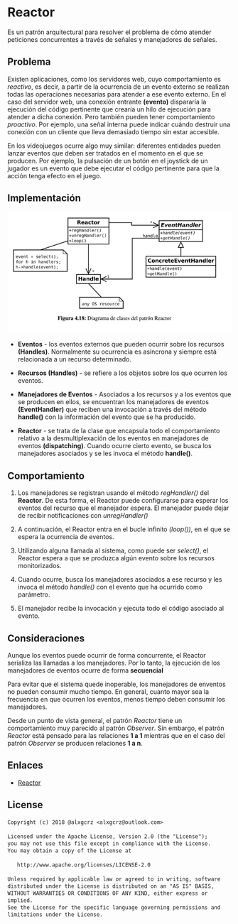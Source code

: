 # Reactor

Es un patrón arquitectural para resolver el problema de cómo atender peticiones concurrentes a través de señales y manejadores de señales.

## Problema

Existen aplicaciones, como los servidores web, cuyo comportamiento es *reactivo*, es decir, a partir de la ocurrencia de 
un evento externo se realizan todas las operaciones necesarias para atender a ese evento externo. En el caso del servidor 
web, una conexión entrante **(evento)** dispararía la ejecución del código pertinente que crearía un hilo de ejecución para 
atender a dicha conexión. Pero también pueden tener comportamiento *proactivo*. Por ejemplo, una señal interna puede indicar 
cuándo destruir una conexión con un cliente que lleva demasiado tiempo sin estar accesible. 

En los videojuegos ocurre algo muy similar: diferentes entidades pueden lanzar eventos que deben ser tratados en el momento 
en el que se producen. Por ejemplo, la pulsación de un botón en el joystick de un jugador es un evento que debe ejecutar el 
código pertinente para que la acción tenga efecto en el juego.

## Implementación

![Proxy](example/imgs/Reactor.png)

* **Eventos** - los eventos externos que pueden ocurrir sobre los recursos **(Handles)**. Normalmente su ocurrencia es asíncrona
y siempre está relacionada a un recurso determinado.

* **Recursos (Handles)** - se refiere a los objetos sobre los que ocurren los eventos.

* **Manejadores de Eventos** - Asociados a los recursos y a los eventos que se producen en ellos, se encuentran los manejadores
de eventos **(EventHandler)** que reciben una invocación a través del método **handle()** con la información del evento que 
se ha producido.

* **Reactor** - se trata de la clase que encapsula todo el comportamiento relativo a la desmultiplexación de los eventos en
manejadores de eventos **(dispatching)**. Cuando ocurre cierto evento, se busca los manejadores asociados y se les invoca
el método **handle()**.


## Comportamiento

1. Los manejadores se registran usando el método *regHandler()* del **Reactor**. De esta forma, el Reactor puede configurarse
para esperar los eventos del recurso que el manejador espera. El manejador puede dejar de recibir notificaciones con *unregHandler()*

1. A continuación, el Reactor entra en el bucle infinito *(loop())*, en el que se espera la ocurrencia de eventos.

1. Utilizando alguna llamada al sistema, como puede ser *select()*, el Reactor espera a que se produzca algún evento sobre
los recursos monitorizados.

1. Cuando ocurre, busca los manejadores asociados a ese recurso y les invoca el método *handle()* con el evento que ha ocurrido
como parámetro.

1. El manejador recibe la invocación y ejecuta todo el código asociado al evento.


## Consideraciones

Aunque los eventos puede ocurrir de forma concurrente, el Reactor serializa las llamadas a los manejadores. Por lo tanto, la ejecución
de los manejadores de eventos ocurre de forma **secuencial**

Para evitar que el sistema quede inoperable, los manejadores de enventos no pueden consumir mucho tiempo. En general, cuanto mayor
sea la frecuencia en que ocurren los eventos, menos tiempo deben consumir los manejadores.

Desde un punto de vista general, el patrón *Reactor* tiene un comportamiento muy parecido al patrón *Observer*. Sin embargo,
el patrón *Reactor* está pensado para las relaciones **1 a 1** mientras que en el caso del patrón *Observer* se producen relaciones **1 a n**.


## Enlaces
* [Reactor](https://es.wikipedia.org/wiki/Reactor_%28patr%C3%B3n_de_dise%C3%B1o%29)


License
-------
    Copyright (c) 2018 @alxgcrz <alxgcrz@outlook.com>
    
    Licensed under the Apache License, Version 2.0 (the "License");
    you may not use this file except in compliance with the License.
    You may obtain a copy of the License at
    
       http://www.apache.org/licenses/LICENSE-2.0
    
    Unless required by applicable law or agreed to in writing, software
    distributed under the License is distributed on an "AS IS" BASIS,
    WITHOUT WARRANTIES OR CONDITIONS OF ANY KIND, either express or implied.
    See the License for the specific language governing permissions and
    limitations under the License.
